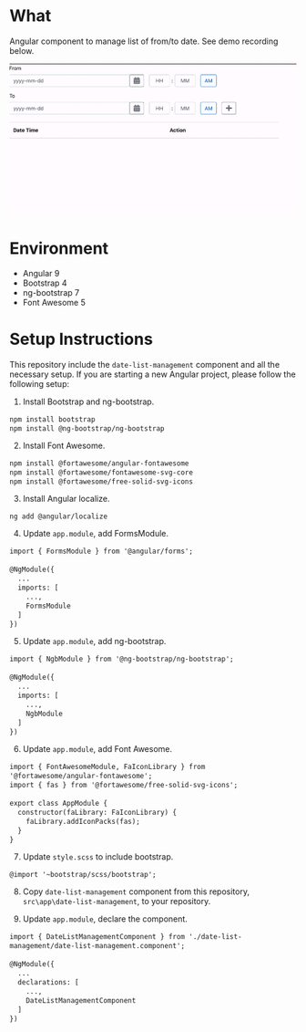 # What
Angular component to manage list of from/to date. See demo recording below.

![Demo](https://github.com/quad-coders/angular-date-list-management/blob/master/demo.gif)

# Environment
- Angular 9
- Bootstrap 4
- ng-bootstrap 7
- Font Awesome 5

# Setup Instructions
This repository include the `date-list-management` component and all the necessary setup.
If you are starting a new Angular project, please follow the following setup:

1. Install Bootstrap and ng-bootstrap.
```
npm install bootstrap
npm install @ng-bootstrap/ng-bootstrap
```

2. Install Font Awesome.
```
npm install @fortawesome/angular-fontawesome
npm install @fortawesome/fontawesome-svg-core
npm install @fortawesome/free-solid-svg-icons
```

3. Install Angular localize.
```
ng add @angular/localize
```

4. Update `app.module`, add FormsModule.
```
import { FormsModule } from '@angular/forms';

@NgModule({
  ...
  imports: [
    ...,
    FormsModule
  ]
})
```

5. Update `app.module`, add ng-bootstrap.
```
import { NgbModule } from '@ng-bootstrap/ng-bootstrap';

@NgModule({
  ...
  imports: [
    ...,
    NgbModule
  ]
})
```

6. Update `app.module`, add Font Awesome.
```
import { FontAwesomeModule, FaIconLibrary } from '@fortawesome/angular-fontawesome';
import { fas } from '@fortawesome/free-solid-svg-icons';

export class AppModule {
  constructor(faLibrary: FaIconLibrary) {
    faLibrary.addIconPacks(fas);
  }
}
```

7. Update `style.scss` to include bootstrap.
```
@import '~bootstrap/scss/bootstrap';
```

8. Copy `date-list-management` component from this repository, `src\app\date-list-management`, to your repository.

9. Update `app.module`, declare the component.
```
import { DateListManagementComponent } from './date-list-management/date-list-management.component';

@NgModule({
  ...
  declarations: [
    ...,
    DateListManagementComponent
  ]
})
```
